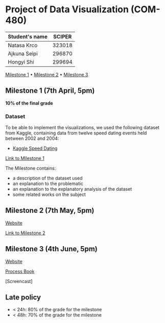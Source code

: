 # Project of Data Visualization (COM-480)

| Student's name | SCIPER |
| -------------- | ------ |
| Natasa Krco| 323018|
| Ajkuna Seipi| 296870|
| Hongyi Shi| 299694|

[Milestone 1](#milestone-1-7th-April-5pm) • [Milestone 2](https://github.com/com-480-data-visualization/project-2023-matchmakers/blob/master/Milestones/Milestone2.pdf) • [Milestone 3](https://github.com/com-480-data-visualization/project-2023-matchmakers/blob/master/Milestones/process_book.pdf)

## Milestone 1 (7th April, 5pm)

**10% of the final grade**


### Dataset

To be able to implement the visualizations, we used the following dataset from Kaggle, containing data from twelve speed dating events held between 2002 and 2004:
* [Kaggle Speed Dating](https://www.kaggle.com/datasets/ulrikthygepedersen/speed-dating)

[Link to Milestone 1](./Milestones/Mileston1.pdf)

The Milestone contains:
* a description of the dataset used
* an explanation to the problematic
* an explanation to the explanatory analysis of the dataset
* some related works on the subject


## Milestone 2 (7th May, 5pm)

[Website](https://com-480-data-visualization.github.io/project-2023-matchmakers/)

[Link to Milestone 2](./Milestones/Milestone2.pdf)


## Milestone 3 (4th June, 5pm)

[Website](https://com-480-data-visualization.github.io/project-2023-matchmakers/)

[Process Book](https://github.com/com-480-data-visualization/project-2023-matchmakers/blob/master/Milestones/process_book.pdf)

[Screencast]




## Late policy

- < 24h: 80% of the grade for the milestone
- < 48h: 70% of the grade for the milestone

